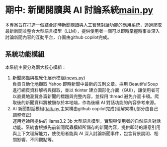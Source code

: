 # 期中: 新聞閱讀與 AI 討論系統[main.py](./main.py)
本專案旨在打造一個結合即時新聞閱讀與人工智慧對話功能的應用系統，透過爬取最新新聞並整合大型語言模型（LLM），提供使用者一個可以即時掌握時事並深入討論新聞內容的互動平台，介面由github copilot完成。<br>
## 系統功能模組
本系統主要分為兩大核心模組：<br>
1. 新聞爬蟲與視覺化展示模組([news.py](./news.py))<br>
負責自動化地擷取 Yahoo 即時新聞中最新的五則文章。採用 BeautifulSoup 進行網頁資料解析與擷取，並以 tkinter 建立圖形化介面（GUI），讓使用者可以直覺地瀏覽各篇新聞的標題與完整內容，並採用 thread 避免介面卡頓。爬取後的新聞資料將被儲存於本地端，作為後續 AI 對話功能的內容參考來源。
2. AI 新聞對話模組([talk.py](./talk.py),主架構由github copilot完成(理解架構),部分由自己調整修正)<br>
運用老師所提供的 llama3.2 3b 大型語言模型，實現與使用者的自然語言對話功能。系統會根據先前新聞爬蟲模組所儲存的新聞內容，提供即時的語意引用與上下文理解能力，使使用者能與 AI 深入討論新聞事件，包含背景說明、相關影響、不同觀點等。
<br>
